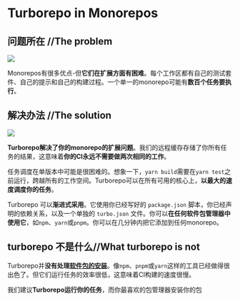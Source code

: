 # Turborepo in Monorepos

## 问题所在 //The problem

![](https://turbo.build/_next/image?url=%2F_next%2Fstatic%2Fmedia%2Fwhy-turborepo-problem.863cb824.png&w=1920&q=75)

Monorepos有很多优点-但**它们在扩展方面有困难**。每个工作区都有自己的测试套件、自己的提示和自己的构建过程。一个单一的monorepo可能有**数百个任务要执行**。

## 解决办法 //The solution

![](https://turbo.build/_next/image?url=%2F_next%2Fstatic%2Fmedia%2Fwhy-turborepo-solution.a980f9ae.png&w=1920&q=75)

**Turborepo解决了你的monorepo的扩展问题**。我们的远程缓存存储了你所有任务的结果，这意味着**你的CI永远不需要做两次相同的工作**。

任务调度在单版本中可能是很困难的。想象一下，`yarn build`需要在`yarn test`之前运行，跨越所有的工作空间。Turborepo可以在所有可用的核心上，**以最大的速度调度你的任务**。

Turborepo 可以**渐进式采用**。它使用你已经写好的 `package.json` 脚本，你已经声明的依赖关系，以及一个单独的 `turbo.json` 文件。你可以**在任何软件包管理器中使用它**，如`npm`、`yarn`或`pnpm`。你可以在几分钟内把它添加到任何monorepo。

## turborepo 不是什么//What turborepo is not

Turborepo并**没有处理[软件包的安装](https://turbo.build/repo/docs/handbook/package-installation)**。像`npm`、`pnpm`或`yarn`这样的工具已经做得很出色了。但它们运行任务的效率很低，这意味着CI构建的速度很慢。

我们建议**Turborepo运行你的任务**，而你最喜欢的包管理器安装你的包